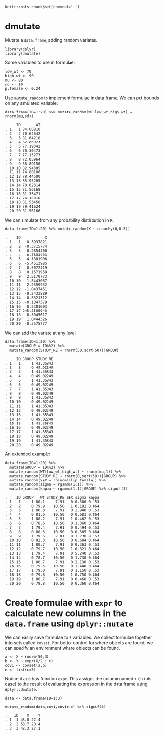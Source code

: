     knitr::opts_chunk$set(comment='.')

dmutate
=======

Mutate a `data.frame`, adding random variates.

    library(dplyr)
    library(dmutate)

Some variables to use in formulae:

    low_wt <- 70
    high_wt <- 90
    mu <- 80
    sd <- 80
    p.female <- 0.24

Use `mutate_random` to implement formulae in data frame. We can put
bounds on any simulated variable:

    data.frame(ID=1:20) %>% mutate_random(WT[low_wt,high_wt] ~ rnorm(mu,sd))

    .    ID       WT
    . 1   1 84.60810
    . 2   2 70.62642
    . 3   3 81.64210
    . 4   4 82.86923
    . 5   5 77.19342
    . 6   6 70.30473
    . 7   7 77.13273
    . 8   8 72.05964
    . 9   9 88.89150
    . 10 10 82.94305
    . 11 11 74.80186
    . 12 12 78.44500
    . 13 13 85.95285
    . 14 14 70.02314
    . 15 15 71.56168
    . 16 16 81.35471
    . 17 17 74.15018
    . 18 18 81.53450
    . 19 19 79.41624
    . 20 20 81.56166

We can simulate from any probability distirbution in `R`:

    data.frame(ID=1:20) %>% mutate_random(X ~ rcauchy(0,0.5))

    .    ID           X
    . 1   1   0.3937821
    . 2   2  -0.3715774
    . 3   3  -0.2854400
    . 4   4   0.7853453
    . 5   5   4.1381906
    . 6   6  -5.4513985
    . 7   7   0.5072419
    . 8   8   0.1571958
    . 9   9   2.5170773
    . 10 10   1.5443067
    . 11 11   2.2559932
    . 12 12  -1.0437451
    . 13 13  -0.2433889
    . 14 14   0.5321312
    . 15 15  -0.1847379
    . 16 16   0.2301603
    . 17 17 245.8585043
    . 18 18  -0.3045617
    . 19 19   1.0444326
    . 20 20  -0.3575777

We can add the variate at any level

    data.frame(ID=1:20) %>%
      mutate(GROUP = ID%%2) %>%
      mutate_random(STUDY_RE ~ rnorm(50,sqrt(50))|GROUP)

    .    ID GROUP STUDY_RE
    . 1   1     1 41.35843
    . 2   2     0 49.02249
    . 3   3     1 41.35843
    . 4   4     0 49.02249
    . 5   5     1 41.35843
    . 6   6     0 49.02249
    . 7   7     1 41.35843
    . 8   8     0 49.02249
    . 9   9     1 41.35843
    . 10 10     0 49.02249
    . 11 11     1 41.35843
    . 12 12     0 49.02249
    . 13 13     1 41.35843
    . 14 14     0 49.02249
    . 15 15     1 41.35843
    . 16 16     0 49.02249
    . 17 17     1 41.35843
    . 18 18     0 49.02249
    . 19 19     1 41.35843
    . 20 20     0 49.02249

An extended example:

    data.frame(ID=1:20) %>%
      mutate(GROUP = ID%%2) %>%
      mutate_random(WT[low_wt,high_wt] ~ rnorm(mu,1)) %>%
      mutate_random(STUDY_RE ~ rnorm(0,sqrt(50))|GROUP) %>%
      mutate_random(SEX ~ rbinomial(p.female)) %>%
      mutate_random(sigma ~ rgamma(1,1)) %>%
      mutate_random(kappa ~ rgamma(1,1)|GROUP) %>% signif(3)

    .    ID GROUP   WT STUDY_RE SEX sigma kappa
    . 1   1     1 80.1     7.91   0 0.300 0.153
    . 2   2     0 79.9    10.50   1 0.182 0.864
    . 3   3     1 80.3     7.91   0 2.940 0.153
    . 4   4     0 81.6    10.50   0 0.683 0.864
    . 5   5     1 80.2     7.91   1 0.462 0.153
    . 6   6     0 78.6    10.50   0 1.360 0.864
    . 7   7     1 79.4     7.91   0 0.494 0.153
    . 8   8     0 80.6    10.50   0 0.385 0.864
    . 9   9     1 79.6     7.91   0 1.230 0.153
    . 10 10     0 82.3    10.50   0 0.684 0.864
    . 11 11     1 80.7     7.91   0 0.363 0.153
    . 12 12     0 79.7    10.50   1 0.321 0.864
    . 13 13     1 79.4     7.91   0 5.240 0.153
    . 14 14     0 78.7    10.50   0 1.730 0.864
    . 15 15     1 80.7     7.91   0 2.130 0.153
    . 16 16     0 79.5    10.50   0 1.440 0.864
    . 17 17     1 79.0     7.91   0 1.150 0.153
    . 18 18     0 79.8    10.50   1 0.750 0.864
    . 19 19     1 80.7     7.91   0 0.468 0.153
    . 20 20     0 79.8    10.50   0 0.360 0.864

Create formulae with `expr` to calculate new columns in the `data.frame` using `dplyr::mutate`
==============================================================================================

We can easily save formulae to `R` variables. We collect formulae
together into sets called `covset`. For better control for where objects
are found, we can specify an environment where objects can be found.

    a <- X ~ rnorm(50,3)
    b <- Y ~ expr(X/2 + c)
    cov1 <- covset(a,b)
    e <- list(c=3)

Notice that `b` has function `expr`. This assigns the column named `Y`
(in this case) to the result of evaluating the expression in the data
frame using `dplyr::dmutate`.

    data <- data.frame(ID=1:3)

    mutate_random(data,cov1,envir=e) %>% signif(3)

    .   ID    X    Y
    . 1  1 48.8 27.4
    . 2  2 50.7 28.4
    . 3  3 48.3 27.1
